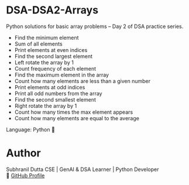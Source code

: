 # DSA-DSA2-Arrays
Python solutions for basic array problems – Day 2 of DSA practice series.
- Find the minimum element
- Sum of all elements
- Print elements at even indices
- Find the second largest element
- Left rotate the array by 1
- Count frequency of each element
- Find the maximum element in the array
- Count how many elements are less than a given number
- Print elements at odd indices
- Print all odd numbers from the array
- Find the second smallest element
- Right rotate the array by 1
- Count how many times the max element appears
- Count how many elements are equal to the average

Language: Python 🐍

# Author
Subhranil Dutta
CSE | GenAI & DSA Learner | Python Developer  
🔗 [GitHub Profile](https://github.com/subhranil-gen-ai)

